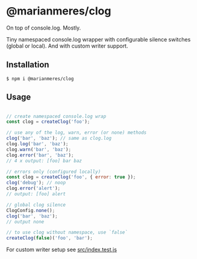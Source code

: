 # @marianmeres/clog
On top of console.log. Mostly.

Tiny namespaced console.log wrapper with configurable silence switches (global or local).
And with custom writer support.

## Installation
```shell
$ npm i @marianmeres/clog
```

## Usage
```javascript

// create namespaced console.log wrap
const clog = createClog('foo');

// use any of the log, warn, error (or none) methods
clog('bar', 'baz'); // same as clog.log
clog.log('bar', 'baz');
clog.warn('bar', 'baz');
clog.error('bar', 'baz');
// 4 x output: [foo] bar baz

// errors only (configured locally)
const clog = createClog('foo', { error: true });
clog('debug'); // noop
clog.error('alert');
// output: [foo] alert

// global clog silence
ClogConfig.none();
clog('bar', 'baz');
// output none

// to use clog without namespace, use `false`
createClog(false)('foo', 'bar');

```

For custom writer setup see [src/index.test.js](./src/index.test.js)
